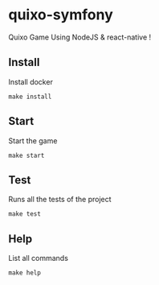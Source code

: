 # quixo-symfony

Quixo Game Using NodeJS & react-native !

## Install

Install docker

```
make install
```

## Start

Start the game

```
make start
```

## Test

Runs all the tests of the project

```
make test
```

## Help

List all commands

```
make help
```
